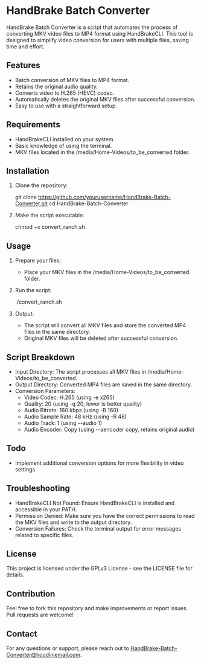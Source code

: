 # HandBrake Batch Converter

HandBrake Batch Converter is a script that automates the process of converting MKV video files to MP4 format using HandBrakeCLI. This tool is designed to simplify video conversion for users with multiple files, saving time and effort.

## Features

- Batch conversion of MKV files to MP4 format.
- Retains the original audio quality.
- Converts video to H.265 (HEVC) codec.
- Automatically deletes the original MKV files after successful conversion.
- Easy to use with a straightforward setup.

## Requirements

- HandBrakeCLI installed on your system.
- Basic knowledge of using the terminal.
- MKV files located in the /media/Home-Videos/to_be_converted folder.
  
## Installation

1. Clone the repository:

   git clone https://github.com/yourusername/HandBrake-Batch-Converter.git
   cd HandBrake-Batch-Converter

2. Make the script executable:

   chmod +x convert_ranch.sh

## Usage

1. Prepare your files:
   - Place your MKV files in the /media/Home-Videos/to_be_converted folder.

2. Run the script:

   ./convert_ranch.sh

3. Output:
   - The script will convert all MKV files and store the converted MP4 files in the same directory.
   - Original MKV files will be deleted after successful conversion.

## Script Breakdown

- Input Directory: The script processes all MKV files in /media/Home-Videos/to_be_converted.
- Output Directory: Converted MP4 files are saved in the same directory.
- Conversion Parameters:
  - Video Codec: H.265 (using -e x265)
  - Quality: 20 (using -q 20, lower is better quality)
  - Audio Bitrate: 160 kbps (using -B 160)
  - Audio Sample Rate: 48 kHz (using -R 48)
  - Audio Track: 1 (using --audio 1)
  - Audio Encoder: Copy (using --aencoder copy, retains original audio)

## Todo

- Implement additional conversion options for more flexibility in video settings.

## Troubleshooting

- HandBrakeCLI Not Found: Ensure HandBrakeCLI is installed and accessible in your PATH.
- Permission Denied: Make sure you have the correct permissions to read the MKV files and write to the output directory.
- Conversion Failures: Check the terminal output for error messages related to specific files.

## License

This project is licensed under the GPLv3 License - see the LICENSE file for details.

## Contribution

Feel free to fork this repository and make improvements or report issues. Pull requests are welcome!

## Contact

For any questions or support, please reach out to HandBrake-Batch-Converter@houdiniemail.com.
